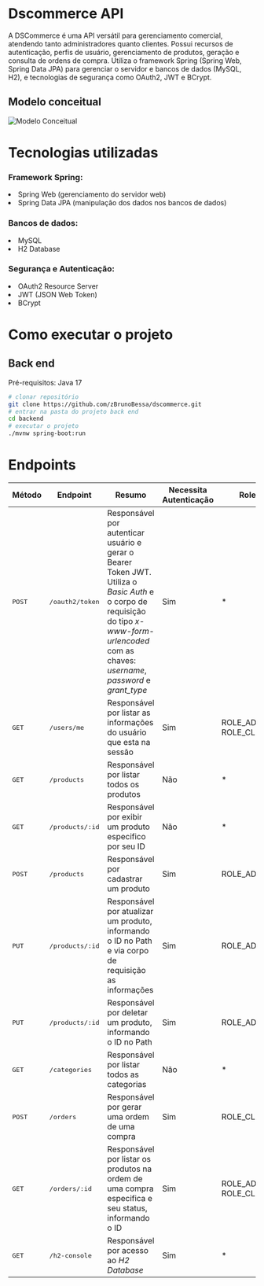 # Dscommerce API
A DSCommerce é uma API versátil para gerenciamento comercial, atendendo tanto administradores quanto clientes. Possui recursos de autenticação, perfis de usuário, gerenciamento de produtos, geração e consulta de ordens de compra. Utiliza o framework Spring (Spring Web, Spring Data JPA) para gerenciar o servidor e bancos de dados (MySQL, H2), e tecnologias de segurança como OAuth2, JWT e BCrypt.


## Modelo conceitual
![Modelo Conceitual](https://user-images.githubusercontent.com/91570669/206563729-68b3128d-03f5-4870-8350-52c3655a8ac7.png)

# Tecnologias utilizadas
<h3>Framework Spring:</h3>

<li>Spring Web (gerenciamento do servidor web)</li>
<li>Spring Data JPA (manipulação dos dados nos bancos de dados)</li>
<h3>Bancos de dados:</h3>

<li>MySQL</li>
<li>H2 Database</li>
<h3>Segurança e Autenticação:</h3>

<li>OAuth2 Resource Server</li>
<li>JWT (JSON Web Token)</li>
<li>BCrypt</li>

  

# Como executar o projeto

## Back end
Pré-requisitos: Java 17

```bash
# clonar repositório
git clone https://github.com/zBrunoBessa/dscommerce.git
# entrar na pasta do projeto back end
cd backend
# executar o projeto
./mvnw spring-boot:run
```

#  Endpoints
| Método | Endpoint               | Resumo                                          | Necessita Autenticação               | Role
|--------|----------------------|-----------------------------------------------------|--------------------------|----------------------
<kbd>POST</kbd> | <kbd>/oauth2/token</kbd> | Responsável por autenticar usuário e gerar o Bearer Token JWT. Utiliza o *Basic Auth* e o corpo de requisição do tipo *x-www-form-urlencoded* com as chaves: *username*, *password* e *grant_type* | Sim | *
<kbd>GET</kbd> | <kbd>/users/me</kbd> | Responsável por listar as informações do usuário que esta na sessão | Sim | ROLE_ADMIN, ROLE_CLIENT
<kbd>GET</kbd> | <kbd>/products</kbd> | Responsável por listar todos os produtos | Não | *
<kbd>GET</kbd> | <kbd>/products/:id</kbd> | Responsável por exibir um produto especifico por seu ID | Não | *
<kbd>POST</kbd> | <kbd>/products</kbd> | Responsável por cadastrar um produto | Sim | ROLE_ADMIN
<kbd>PUT</kbd> | <kbd>/products/:id</kbd> | Responsável por atualizar um produto, informando o ID no Path e via corpo de requisição as informações | Sim | ROLE_ADMIN
<kbd>PUT</kbd> | <kbd>/products/:id</kbd> | Responsável por deletar um produto, informando o ID no Path | Sim | ROLE_ADMIN
<kbd>GET</kbd> | <kbd>/categories</kbd> | Responsável por listar todos as categorias | Não | *
<kbd>POST</kbd> | <kbd>/orders</kbd> | Responsável por gerar uma ordem de uma compra | Sim | ROLE_CLIENT
<kbd>GET</kbd> | <kbd>/orders/:id</kbd> | Responsável por listar os produtos na ordem de uma compra especifica e seu status, informando o ID | Sim | ROLE_ADMIN, ROLE_CLIENT
<kbd>GET</kbd> | <kbd>/h2-console</kbd> | Responsável por acesso ao *H2 Database* | Sim | *
